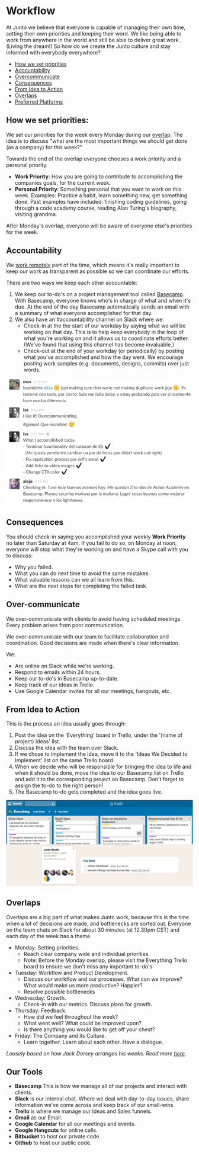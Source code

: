 # Workflow

At Junto we believe that everyone is capable of managing their own time, setting their own priorities and keeping their word. We like being able to work from anywhere in the world and still be able to deliver great work. (Living the dream!)  So how do we create the Junto culture and stay informed with everybody everywhere? 

- [How we set priorities](#how-we-set-priorities)
- [Accountability](#accountability)
- [Overcommunicate](#over-communicate)
- [Consequences](#consequences)
- [From Idea to Action](#from-idea-to-action)
- [Overlaps](#overlaps)
- [Preferred Platforms](#our-tools)

## How we set priorities:
We set our priorities for the week every Monday during our [overlap](#overlaps). The idea is to discuss "what are the most important things we should get done (as a company) for this week?"

Towards the end of the overlap everyone chooses a work priority and a personal priority.
- **Work Priority**: How you are going to contribute to accomplishing the companies goals, for the current week.
- **Personal Priority**: Something personal that you want to work on this week. Examples: Practice a habit, learn something new, get something done. Past examples have included: finishing coding guidelines, going through a code academy course, reading Alan Turing's biography, visiting grandma. 

After Monday's overlap, everyone will be aware of everyone else's priorities for the week. 

## Accountability
We [work remotely](/content/remote.md) part of the time, which means it's really important to keep our work as transparent as possible so we can coordinate our efforts.

There are two ways we keep each other accountable:

1. We keep our to-do's on a project management tool called [Basecamp](www.basecamp.com). With Basecamp, everyone knows who's in charge of what and when it's due. At the end of the day Basecamp automatically sends an email with a summary of what everyone accomplished for that day. 
2. We also have an #accountability channel on Slack where we:
    - Check-in at the the start of our workday by saying what we will be working on that day. This is to help keep everybody in the loop of what you're working on and it allows us to coordinate efforts better. (We've found that using this channel has become invaluable.) 
    - Check-out at the end of your workday (or periodically) by posting what you've accomplished and how the day went. We encourage posting work samples (e.g. documents, designs, commits) over just words.

![accountability](/images/accountability.png)

## Consequences
You should check-in saying you accomplished your weekly **Work Priority** no later than Saturday at 4am. If you fail to do so, on Monday at noon, everyone will stop what they're working on and have a Skype call with you to discuss:
- Why you failed.
- What you can do next time to avoid the same mistakes.
- What valuable lessons can we all learn from this.
- What are the next steps for completing the failed task.

## Over-communicate

We over-communicate with clients to avoid having scheduled meetings. Every problem arises from poor communication.

We over-communicate with our team to facilitate collaboration and coordination. Good decisions are made when there's clear information.

We:

- Are online on Slack while we're working.
- Respond to emails within 24 hours.
- Keep our to-do's in Basecamp up-to-date.
- Keep track of our ideas in Trello.
- Use Google Calendar invites for all our meetings, hangouts, etc.

## From Idea to Action

This is the process an idea usually goes through:

1. Post the idea on the 'Everything' board in Trello, under the '(name of project) Ideas' list.
2. Discuss the idea with the team over Slack. 
3. If we chose to implement the idea, move it to the 'Ideas We Decided to Implement' list on the same Trello board.
4. When we decide who will be responsible for bringing the idea to life and when it should be done, move the idea to our Basecamp list on Trello and add it to the corresponding project on Basecamp. Don't forget to assign the to-do to the right person!
5. The Basecamp to-do gets completed and the idea goes live.

![workflow](/images/workflow.jpg)

## Overlaps

Overlaps are a big part of what makes Junto work, because this is the time when a lot of decisions are made, and bottlenecks are sorted out. Everyone on the team chats on Slack for about 30 minutes (at 12.30pm CST) and each day of the week has a theme.

- Monday: Setting priorities.
    + Reach clear company wide and individual priorities.
    + Note: Before the Monday overlap, please visit the Everything Trello board to ensure we don't miss any important to-do's
- Tuesday: Workflow and Product Development.
    + Discuss our workflow and our processes. What can we improve? What would make us more productive? Happier?
    + Resolve possible bottlenecks
- Wednesday: Growth.
    + Check-in with our metrics. Discuss plans for growth.
- Thursday: Feedback.
    + How did we feel throughout the week?
    + What went well? What could be improved upon?
    + Is there anything you would like to get off your chest?
- Friday: The Company and its Culture.
    + Learn together. Learn about each other. Have a dialogue.

*Loosely based on how Jack Dorsey arranges his weeks. Read more [here](http://thenextweb.com/entrepreneur/2011/11/14/jack-dorsey-does-8-hours-at-twitter-8-hours-at-square-daily/).*

## Our Tools
- **Basecamp** This is how we manage all of our projects and interact with clients.
- **Slack** is our internal chat. Where we deal with day-to-day issues, share information we’ve come across and keep track of our small-wins.
- **Trello** is where we  manage our Ideas and Sales funnels.
- **Gmail** as our Email.
- **Google Calendar** for all our meetings and events.
- **Google Hangouts** for online calls.
- **Bitbucket** to host our private code.
- **Github** to host our public code.

